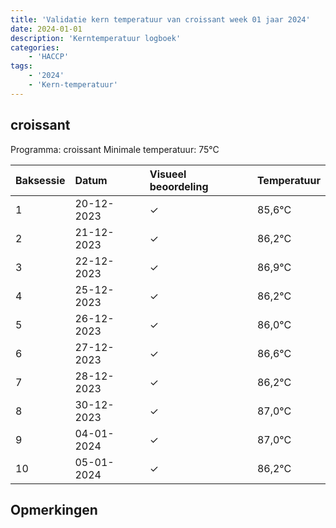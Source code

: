 ```yaml
---
title: 'Validatie kern temperatuur van croissant week 01 jaar 2024'
date: 2024-01-01
description: 'Kerntemperatuur logboek'
categories:
    - 'HACCP'
tags:
    - '2024'
    - 'Kern-temperatuur'
---
```


## croissant

Programma: croissant
Minimale temperatuur: 75°C

| Baksessie | Datum | Visueel beoordeling | Temperatuur |
|:---|:---|:---|:---|
| 1 | 20-12-2023 | &check; | 85,6°C |
| 2 | 21-12-2023 | &check; | 86,2°C |
| 3 | 22-12-2023 | &check; | 86,9°C |
| 4 | 25-12-2023 | &check; | 86,2°C |
| 5 | 26-12-2023 | &check; | 86,0°C |
| 6 | 27-12-2023 | &check; | 86,6°C |
| 7 | 28-12-2023 | &check; | 86,2°C |
| 8 | 30-12-2023 | &check; | 87,0°C |
| 9 | 04-01-2024 | &check; | 87,0°C |
| 10 | 05-01-2024 | &check; | 86,2°C |

## Opmerkingen


